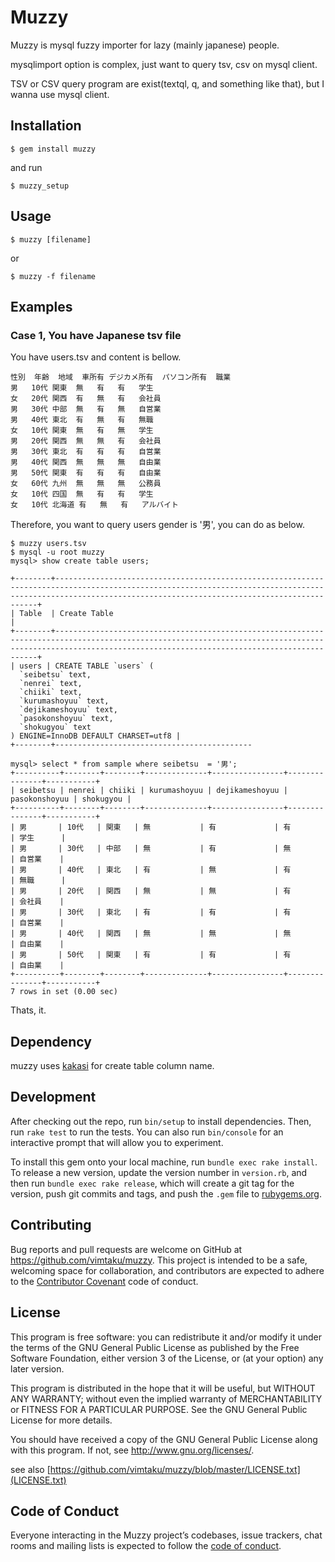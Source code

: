 # Muzzy
Muzzy is mysql fuzzy importer for lazy (mainly japanese) people.

mysqlimport option is complex, just want to query tsv, csv on mysql client.

TSV or CSV query program are exist(textql, q, and something like that), but I wanna use mysql client.

## Installation

`$ gem install muzzy`

and run

`$ muzzy_setup`

## Usage

`$ muzzy [filename]`

or

`$ muzzy -f filename`


## Examples

### Case 1, You have Japanese tsv file

You have users.tsv and content is bellow.

```
性別	年齢	地域	車所有	デジカメ所有	パソコン所有	職業
男	10代	関東	無	有	有	学生
女	20代	関西	有	無	有	会社員
男	30代	中部	無	有	無	自営業
男	40代	東北	有	無	有	無職
女	10代	関東	無	有	無	学生
男	20代	関西	無	無	有	会社員
男	30代	東北	有	有	有	自営業
男	40代	関西	無	無	無	自由業
男	50代	関東	有	有	有	自由業
女	60代	九州	無	無	無	公務員
女	10代	四国	無	有	有	学生
女	10代	北海道	有	無	有	アルバイト
```

Therefore, you want to query users gender is '男', you can do as below.

```
$ muzzy users.tsv
$ mysql -u root muzzy
mysql> show create table users;
```

```
+--------+--------------------------------------------------------------------------------------------------------------------------------------------------------------------------------------------------------------+
| Table  | Create Table                                                                                                                                                                                                 |
+--------+--------------------------------------------------------------------------------------------------------------------------------------------------------------------------------------------------------------+
| users | CREATE TABLE `users` (
  `seibetsu` text,
  `nenrei` text,
  `chiiki` text,
  `kurumashoyuu` text,
  `dejikameshoyuu` text,
  `pasokonshoyuu` text,
  `shokugyou` text
) ENGINE=InnoDB DEFAULT CHARSET=utf8 |
+--------+--------------------------------------------
```

```
mysql> select * from sample where seibetsu  = '男';
+----------+--------+--------+--------------+----------------+---------------+-----------+
| seibetsu | nenrei | chiiki | kurumashoyuu | dejikameshoyuu | pasokonshoyuu | shokugyou |
+----------+--------+--------+--------------+----------------+---------------+-----------+
| 男       | 10代   | 関東   | 無           | 有             | 有            | 学生      |
| 男       | 30代   | 中部   | 無           | 有             | 無            | 自営業    |
| 男       | 40代   | 東北   | 有           | 無             | 有            | 無職      |
| 男       | 20代   | 関西   | 無           | 無             | 有            | 会社員    |
| 男       | 30代   | 東北   | 有           | 有             | 有            | 自営業    |
| 男       | 40代   | 関西   | 無           | 無             | 無            | 自由業    |
| 男       | 50代   | 関東   | 有           | 有             | 有            | 自由業    |
+----------+--------+--------+--------------+----------------+---------------+-----------+
7 rows in set (0.00 sec)
```

Thats, it.

## Dependency
muzzy uses [kakasi](http://kakasi.namazu.org/index.html.ja) for create table column name.

## Development

After checking out the repo, run `bin/setup` to install dependencies. Then, run `rake test` to run the tests. You can also run `bin/console` for an interactive prompt that will allow you to experiment.

To install this gem onto your local machine, run `bundle exec rake install`. To release a new version, update the version number in `version.rb`, and then run `bundle exec rake release`, which will create a git tag for the version, push git commits and tags, and push the `.gem` file to [rubygems.org](https://rubygems.org).

## Contributing

Bug reports and pull requests are welcome on GitHub at https://github.com/vimtaku/muzzy. This project is intended to be a safe, welcoming space for collaboration, and contributors are expected to adhere to the [Contributor Covenant](http://contributor-covenant.org) code of conduct.

## License

This program is free software: you can redistribute it and/or modify
   it under the terms of the GNU General Public License as published by
   the Free Software Foundation, either version 3 of the License, or
   (at your option) any later version.

   This program is distributed in the hope that it will be useful,
   but WITHOUT ANY WARRANTY; without even the implied warranty of
   MERCHANTABILITY or FITNESS FOR A PARTICULAR PURPOSE.  See the
   GNU General Public License for more details.

   You should have received a copy of the GNU General Public License
   along with this program.  If not, see <http://www.gnu.org/licenses/>.

see also [https://github.com/vimtaku/muzzy/blob/master/LICENSE.txt](LICENSE.txt)

## Code of Conduct

Everyone interacting in the Muzzy project’s codebases, issue trackers, chat rooms and mailing lists is expected to follow the [code of conduct](https://github.com/vimtaku/muzzy/blob/master/CODE_OF_CONDUCT.md).
